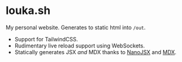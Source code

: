 
# louka.sh

My personal website. Generates to static html into `/out`.
- Support for TailwindCSS.
- Rudimentary live reload support using WebSockets.
- Statically generates JSX _and_ MDX thanks to [NanoJSX](https://github.com/nanojsx/nano) and [MDX](https://mdxjs.com).